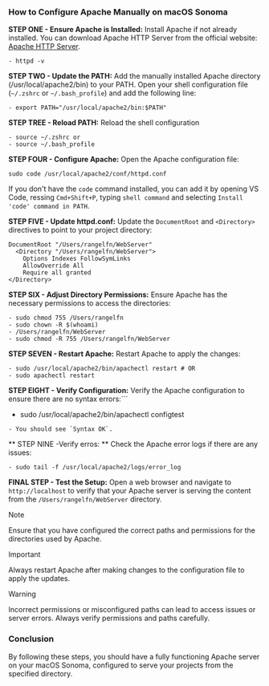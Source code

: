 ### **How to Configure Apache Manually on macOS Sonoma**

**STEP ONE - Ensure Apache is Installed:**
Install Apache if not already installed. You can download Apache HTTP Server from 
the official website: [Apache HTTP Server](http://httpd.apache.org/download.cgi).
```
- httpd -v
```

**STEP TWO - Update the PATH:**
Add the manually installed Apache directory (/usr/local/apache2/bin) to your PATH. 
Open your shell configuration file (`~/.zshrc` or `~/.bash_profile`) and add the
following line:
```
- export PATH="/usr/local/apache2/bin:$PATH"
```

**STEP TREE - Reload PATH:**
Reload the shell configuration
```
- source ~/.zshrc or
- source ~/.bash_profile
```

**STEP FOUR - Configure Apache:**
Open the Apache configuration file:
```
sudo code /usr/local/apache2/conf/httpd.conf
```

If you don't have the `code` command installed, you can add it by opening VS Code, ressing
`Cmd+Shift+P`, typing `shell command` and selecting `Install 'code' command in PATH`.

**STEP FIVE - Update httpd.conf:**
Update the `DocumentRoot` and `<Directory>` directives to point to your project directory:
```
DocumentRoot "/Users/rangelfn/WebServer"
  <Directory "/Users/rangelfn/WebServer">
    Options Indexes FollowSymLinks
    AllowOverride All
    Require all granted
</Directory>
```

**STEP SIX - Adjust Directory Permissions:**
Ensure Apache has the necessary permissions to access the directories:
```
- sudo chmod 755 /Users/rangelfn
- sudo chown -R $(whoami)
- /Users/rangelfn/WebServer
- sudo chmod -R 755 /Users/rangelfn/WebServer
```

**STEP SEVEN - Restart Apache:**
Restart Apache to apply the changes:
```
- sudo /usr/local/apache2/bin/apachectl restart # OR
- sudo apachectl restart
```

**STEP EIGHT - Verify Configuration:**
Verify the Apache configuration to ensure there are no syntax errors:```
- sudo /usr/local/apache2/bin/apachectl configtest
```
- You should see `Syntax OK`.
```

** STEP NINE -Verify erros: **
Check the Apache error logs if there are any issues:
```
- sudo tail -f /usr/local/apache2/logs/error_log
```

**FINAL STEP - Test the Setup:**
Open a web browser and navigate to `http://localhost` to verify that your Apache server is serving the content from the `/Users/rangelfn/WebServer` directory.

> [!NOTE]
> Ensure that you have configured the correct paths and permissions for the directories used by Apache.

> [!IMPORTANT]
> Always restart Apache after making changes to the configuration file to apply the updates.

> [!WARNING]
> Incorrect permissions or misconfigured paths can lead to access issues or server errors. Always verify permissions and paths carefully.

### Conclusion
By following these steps, you should have a fully functioning Apache server on your macOS Sonoma, configured to serve your projects from the specified directory.




